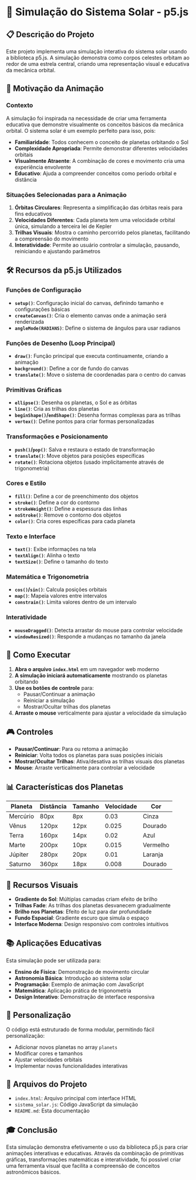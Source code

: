 # 🌌 Simulação do Sistema Solar - p5.js

## 📋 Descrição do Projeto

Este projeto implementa uma simulação interativa do sistema solar usando a biblioteca p5.js. A simulação demonstra como corpos celestes orbitam ao redor de uma estrela central, criando uma representação visual e educativa da mecânica orbital.

## 🎯 Motivação da Animação

### Contexto
A simulação foi inspirada na necessidade de criar uma ferramenta educativa que demonstre visualmente os conceitos básicos da mecânica orbital. O sistema solar é um exemplo perfeito para isso, pois:

- **Familiaridade**: Todos conhecem o conceito de planetas orbitando o Sol
- **Complexidade Apropriada**: Permite demonstrar diferentes velocidades orbitais
- **Visualmente Atraente**: A combinação de cores e movimento cria uma experiência envolvente
- **Educativo**: Ajuda a compreender conceitos como período orbital e distância

### Situações Selecionadas para a Animação

1. **Órbitas Circulares**: Representa a simplificação das órbitas reais para fins educativos
2. **Velocidades Diferentes**: Cada planeta tem uma velocidade orbital única, simulando a terceira lei de Kepler
3. **Trilhas Visuais**: Mostra o caminho percorrido pelos planetas, facilitando a compreensão do movimento
4. **Interatividade**: Permite ao usuário controlar a simulação, pausando, reiniciando e ajustando parâmetros

## 🛠️ Recursos da p5.js Utilizados

### Funções de Configuração
- **`setup()`**: Configuração inicial do canvas, definindo tamanho e configurações básicas
- **`createCanvas()`**: Cria o elemento canvas onde a animação será renderizada
- **`angleMode(RADIANS)`**: Define o sistema de ângulos para usar radianos

### Funções de Desenho (Loop Principal)
- **`draw()`**: Função principal que executa continuamente, criando a animação
- **`background()`**: Define a cor de fundo do canvas
- **`translate()`**: Move o sistema de coordenadas para o centro do canvas

### Primitivas Gráficas
- **`ellipse()`**: Desenha os planetas, o Sol e as órbitas
- **`line()`**: Cria as trilhas dos planetas
- **`beginShape()`/`endShape()`**: Desenha formas complexas para as trilhas
- **`vertex()`**: Define pontos para criar formas personalizadas

### Transformações e Posicionamento
- **`push()`/`pop()`**: Salva e restaura o estado de transformação
- **`translate()`**: Move objetos para posições específicas
- **`rotate()`**: Rotaciona objetos (usado implicitamente através de trigonometria)

### Cores e Estilo
- **`fill()`**: Define a cor de preenchimento dos objetos
- **`stroke()`**: Define a cor do contorno
- **`strokeWeight()`**: Define a espessura das linhas
- **`noStroke()`**: Remove o contorno dos objetos
- **`color()`**: Cria cores específicas para cada planeta

### Texto e Interface
- **`text()`**: Exibe informações na tela
- **`textAlign()`**: Alinha o texto
- **`textSize()`**: Define o tamanho do texto

### Matemática e Trigonometria
- **`cos()`/`sin()`**: Calcula posições orbitais
- **`map()`**: Mapeia valores entre intervalos
- **`constrain()`**: Limita valores dentro de um intervalo

### Interatividade
- **`mouseDragged()`**: Detecta arrastar do mouse para controlar velocidade
- **`windowResized()`**: Responde a mudanças no tamanho da janela

## 🚀 Como Executar

1. **Abra o arquivo `index.html`** em um navegador web moderno
2. **A simulação iniciará automaticamente** mostrando os planetas orbitando
3. **Use os botões de controle** para:
   - Pausar/Continuar a animação
   - Reiniciar a simulação
   - Mostrar/Ocultar trilhas dos planetas
4. **Arraste o mouse** verticalmente para ajustar a velocidade da simulação

## 🎮 Controles

- **Pausar/Continuar**: Para ou retoma a animação
- **Reiniciar**: Volta todos os planetas para suas posições iniciais
- **Mostrar/Ocultar Trilhas**: Ativa/desativa as trilhas visuais dos planetas
- **Mouse**: Arraste verticalmente para controlar a velocidade

## 📊 Características dos Planetas

| Planeta | Distância | Tamanho | Velocidade | Cor |
|---------|-----------|---------|------------|-----|
| Mercúrio | 80px | 8px | 0.03 | Cinza |
| Vênus | 120px | 12px | 0.025 | Dourado |
| Terra | 160px | 14px | 0.02 | Azul |
| Marte | 200px | 10px | 0.015 | Vermelho |
| Júpiter | 280px | 20px | 0.01 | Laranja |
| Saturno | 360px | 18px | 0.008 | Dourado |

## 🎨 Recursos Visuais

- **Gradiente do Sol**: Múltiplas camadas criam efeito de brilho
- **Trilhas Fade**: As trilhas dos planetas desvanecem gradualmente
- **Brilho nos Planetas**: Efeito de luz para dar profundidade
- **Fundo Espacial**: Gradiente escuro que simula o espaço
- **Interface Moderna**: Design responsivo com controles intuitivos

## 📚 Aplicações Educativas

Esta simulação pode ser utilizada para:

- **Ensino de Física**: Demonstração de movimento circular
- **Astronomia Básica**: Introdução ao sistema solar
- **Programação**: Exemplo de animação com JavaScript
- **Matemática**: Aplicação prática de trigonometria
- **Design Interativo**: Demonstração de interface responsiva

## 🔧 Personalização

O código está estruturado de forma modular, permitindo fácil personalização:

- Adicionar novos planetas no array `planets`
- Modificar cores e tamanhos
- Ajustar velocidades orbitais
- Implementar novas funcionalidades interativas

## 📄 Arquivos do Projeto

- `index.html`: Arquivo principal com interface HTML
- `sistema_solar.js`: Código JavaScript da simulação
- `README.md`: Esta documentação

## 🎓 Conclusão

Esta simulação demonstra efetivamente o uso da biblioteca p5.js para criar animações interativas e educativas. Através da combinação de primitivas gráficas, transformações matemáticas e interatividade, foi possível criar uma ferramenta visual que facilita a compreensão de conceitos astronômicos básicos.
